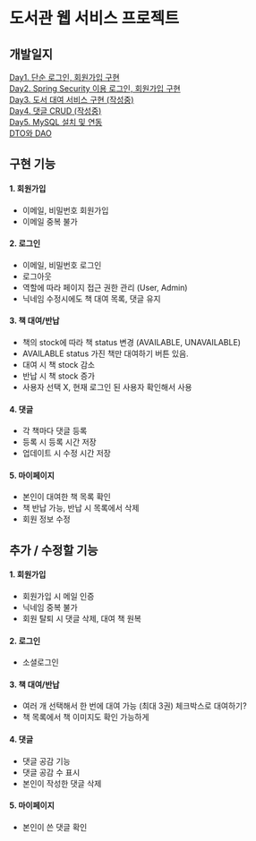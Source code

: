 # 도서관 웹 서비스 프로젝트

## 개발일지

[Day1. 단순 로그인, 회원가입 구현](https://github.com/Seoha-Yoon/library/blob/main/개발일지/도서관_day1.md)  
[Day2. Spring Security 이용 로그인, 회원가입 구현](https://github.com/Seoha-Yoon/library/blob/main/개발일지/도서관_day2.md)  
[Day3. 도서 대여 서비스 구현 (작성중)](https://github.com/Seoha-Yoon/library/blob/main/개발일지/도서관_day3.md)  
[Day4. 댓글 CRUD (작성중)](https://github.com/Seoha-Yoon/library/blob/main/개발일지/도서관_day4.md)  
[Day5. MySQL 설치 및 연동](https://github.com/Seoha-Yoon/library/blob/main/개발일지/도서관_day5.md)  
[DTO와 DAO](https://github.com/Seoha-Yoon/library/blob/main/개발일지/DAO_DTO.md)

## 구현 기능

#### 1. 회원가입

- 이메일, 비밀번호 회원가입
- 이메일 중복 불가

#### 2. 로그인

- 이메일, 비밀번호 로그인
- 로그아웃
- 역할에 따라 페이지 접근 권한 관리 (User, Admin)
- 닉네임 수정시에도 책 대여 목록, 댓글 유지

#### 3. 책 대여/반납

- 책의 stock에 따라 책 status 변경 (AVAILABLE, UNAVAILABLE)
- AVAILABLE status 가진 책만 대여하기 버튼 있음.
- 대여 시 책 stock 감소
- 반납 시 책 stock 증가
- 사용자 선택 X, 현재 로그인 된 사용자 확인해서 사용

#### 4. 댓글

- 각 책마다 댓글 등록
- 등록 시 등록 시간 저장
- 업데이트 시 수정 시간 저장

#### 5. 마이페이지

- 본인이 대여한 책 목록 확인
- 책 반납 가능, 반납 시 목록에서 삭제
- 회원 정보 수정

## 추가 / 수정할 기능

#### 1. 회원가입

- 회원가입 시 메일 인증
- 닉네임 중복 불가
- 회원 탈퇴 시 댓글 삭제, 대여 책 원복

#### 2. 로그인

- 소셜로그인

#### 3. 책 대여/반납

- 여러 개 선택해서 한 번에 대여 가능 (최대 3권) 체크박스로 대여하기?
- 책 목록에서 책 이미지도 확인 가능하게

#### 4. 댓글

- 댓글 공감 기능
- 댓글 공감 수 표시
- 본인이 작성한 댓글 삭제

#### 5. 마이페이지

- 본인이 쓴 댓글 확인
